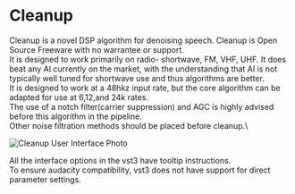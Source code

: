 # Cleanup 
Cleanup is a novel DSP algorithm for denoising speech. Cleanup is Open Source Freeware with no warrantee or support.\
It is designed to work primarily on radio- shortwave, FM, VHF, UHF. It does beat any AI currently on the market,
with the understanding that AI is not typically well tuned for shortwave use and thus algorithms are better.\
It is designed to work at a 48hkz input rate, but the core algorithm can be adapted for use at 6,12,and 24k rates.\
The use of a notch filter(carrier suppression) and AGC is highly advised before this algorithm in the pipeline.\
Other noise filtration methods should be placed before cleanup.\



![Cleanup User Interface Photo](https://i.imgur.com/465sJq4.png)

All the interface options in the vst3 have tooltip instructions.\
To ensure audacity compatibility, vst3 does not have support for direct parameter settings.
